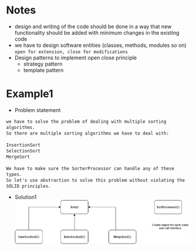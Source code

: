 # Notes
* design and writing of the code should be done in a way that new functionality should be added with minimum changes in the existing code
* we have to design software entities (classes, methods, modules so on) `open for extension, close for modifications`
* Design patterns to implement open close principle
	* strategy pattern
	* template pattern
	
# Example1
* Problem statement
```
we have to solve the problem of dealing with multiple sorting algorithms.
So there are multiple sorting algorithms we have to deal with:

InsertionSort
SelectionSort
MergeSort

We have to make sure the SorterProcessor can handle any of these types. 
So let's use abstraction to solve this problem without violating the SOLID principles.
```
* Solution1\
![picture](../../../../../../imgs/ocp/solution1.jpg)